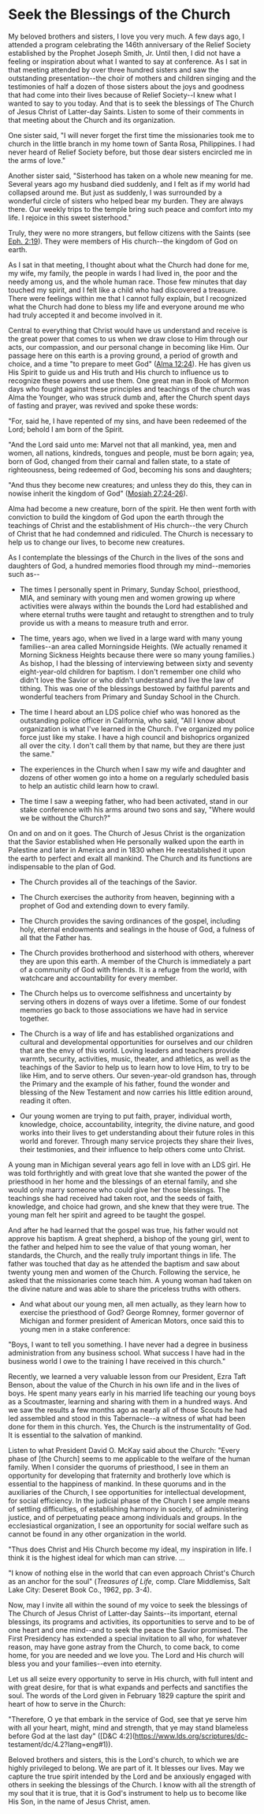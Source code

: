 # Seek the Blessings of the Church

My beloved brothers and sisters, I love you very much. A few days ago, I
attended a program celebrating the 146th anniversary of the Relief Society
established by the Prophet Joseph Smith, Jr. Until then, I did not have a
feeling or inspiration about what I wanted to say at conference. As I sat in
that meeting attended by over three hundred sisters and saw the outstanding
presentation--the choir of mothers and children singing and the testimonies of
half a dozen of those sisters about the joys and goodness that had come into
their lives because of Relief Society--I knew what I wanted to say to you
today. And that is to seek the blessings of The Church of Jesus Christ of
Latter-day Saints. Listen to some of their comments in that meeting about the
Church and its organization.

One sister said, "I will never forget the first time the missionaries took me
to church in the little branch in my home town of Santa Rosa, Philippines. I
had never heard of Relief Society before, but those dear sisters encircled me
in the arms of love."

Another sister said, "Sisterhood has taken on a whole new meaning for me.
Several years ago my husband died suddenly, and I felt as if my world had
collapsed around me. But just as suddenly, I was surrounded by a wonderful
circle of sisters who helped bear my burden. They are always there. Our weekly
trips to the temple bring such peace and comfort into my life. I rejoice in
this sweet sisterhood."

Truly, they were no more strangers, but fellow citizens with the Saints (see
[Eph. 2:19](https://www.lds.org/scriptures/nt/eph/2.19?lang=eng#18)). They
were members of His church--the kingdom of God on earth.

As I sat in that meeting, I thought about what the Church had done for me, my
wife, my family, the people in wards I had lived in, the poor and the needy
among us, and the whole human race. Those few minutes that day touched my
spirit, and I felt like a child who had discovered a treasure. There were
feelings within me that I cannot fully explain, but I recognized what the
Church had done to bless my life and everyone around me who had truly accepted
it and become involved in it.

Central to everything that Christ would have us understand and receive is the
great power that comes to us when we draw close to Him through our acts, our
compassion, and our personal change in becoming like Him. Our passage here on
this earth is a proving ground, a period of growth and choice, and a time "to
prepare to meet God" ([Alma
12:24](https://www.lds.org/scriptures/bofm/alma/12.24?lang=eng#23)). He has
given us His Spirit to guide us and His truth and His church to influence us
to recognize these powers and use them. One great man in Book of Mormon days
who fought against these principles and teachings of the church was Alma the
Younger, who was struck dumb and, after the Church spent days of fasting and
prayer, was revived and spoke these words:

"For, said he, I have repented of my sins, and have been redeemed of the Lord;
behold I am born of the Spirit.

"And the Lord said unto me: Marvel not that all mankind, yea, men and women,
all nations, kindreds, tongues and people, must be born again; yea, born of
God, changed from their carnal and fallen state, to a state of righteousness,
being redeemed of God, becoming his sons and daughters;

"And thus they become new creatures; and unless they do this, they can in
nowise inherit the kingdom of God" ([Mosiah
27:24-26](https://www.lds.org/scriptures/bofm/mosiah/27.24-26?lang=eng#23)).

Alma had become a new creature, born of the spirit. He then went forth with
conviction to build the kingdom of God upon the earth through the teachings of
Christ and the establishment of His church--the very Church of Christ that he
had condemned and ridiculed. The Church is necessary to help us to change our
lives, to become new creatures.

As I contemplate the blessings of the Church in the lives of the sons and
daughters of God, a hundred memories flood through my mind--memories such as--

  * The times I personally spent in Primary, Sunday School, priesthood, MIA, and seminary with young men and women growing up where activities were always within the bounds the Lord had established and where eternal truths were taught and retaught to strengthen and to truly provide us with a means to measure truth and error.

  * The time, years ago, when we lived in a large ward with many young families--an area called Morningside Heights. (We actually renamed it Morning Sickness Heights because there were so many young families.) As bishop, I had the blessing of interviewing between sixty and seventy eight-year-old children for baptism. I don't remember one child who didn't love the Savior or who didn't understand and live the law of tithing. This was one of the blessings bestowed by faithful parents and wonderful teachers from Primary and Sunday School in the Church.

  * The time I heard about an LDS police chief who was honored as the outstanding police officer in California, who said, "All I know about organization is what I've learned in the Church. I've organized my police force just like my stake. I have a high council and bishoprics organized all over the city. I don't call them by that name, but they are there just the same."

  * The experiences in the Church when I saw my wife and daughter and dozens of other women go into a home on a regularly scheduled basis to help an autistic child learn how to crawl.

  * The time I saw a weeping father, who had been activated, stand in our stake conference with his arms around two sons and say, "Where would we be without the Church?"

On and on and on it goes. The Church of Jesus Christ is the organization that
the Savior established when He personally walked upon the earth in Palestine
and later in America and in 1830 when He reestablished it upon the earth to
perfect and exalt all mankind. The Church and its functions are indispensable
to the plan of God.

  * The Church provides all of the teachings of the Savior.

  * The Church exercises the authority from heaven, beginning with a prophet of God and extending down to every family.

  * The Church provides the saving ordinances of the gospel, including holy, eternal endowments and sealings in the house of God, a fulness of all that the Father has.

  * The Church provides brotherhood and sisterhood with others, wherever they are upon this earth. A member of the Church is immediately a part of a community of God with friends. It is a refuge from the world, with watchcare and accountability for every member.

  * The Church helps us to overcome selfishness and uncertainty by serving others in dozens of ways over a lifetime. Some of our fondest memories go back to those associations we have had in service together.

  * The Church is a way of life and has established organizations and cultural and developmental opportunities for ourselves and our children that are the envy of this world. Loving leaders and teachers provide warmth, security, activities, music, theater, and athletics, as well as the teachings of the Savior to help us to learn how to love Him, to try to be like Him, and to serve others. Our seven-year-old grandson has, through the Primary and the example of his father, found the wonder and blessing of the New Testament and now carries his little edition around, reading it often.

  * Our young women are trying to put faith, prayer, individual worth, knowledge, choice, accountability, integrity, the divine nature, and good works into their lives to get understanding about their future roles in this world and forever. Through many service projects they share their lives, their testimonies, and their influence to help others come unto Christ.

A young man in Michigan several years ago fell in love with an LDS girl. He
was told forthrightly and with great love that she wanted the power of the
priesthood in her home and the blessings of an eternal family, and she would
only marry someone who could give her those blessings. The teachings she had
received had taken root, and the seeds of faith, knowledge, and choice had
grown, and she knew that they were true. The young man felt her spirit and
agreed to be taught the gospel.

And after he had learned that the gospel was true, his father would not
approve his baptism. A great shepherd, a bishop of the young girl, went to the
father and helped him to see the value of that young woman, her standards, the
Church, and the really truly important things in life. The father was touched
that day as he attended the baptism and saw about twenty young men and women
of the Church. Following the service, he asked that the missionaries come
teach him. A young woman had taken on the divine nature and was able to share
the priceless truths with others.

  * And what about our young men, all men actually, as they learn how to exercise the priesthood of God? George Romney, former governor of Michigan and former president of American Motors, once said this to young men in a stake conference:

"Boys, I want to tell you something. I have never had a degree in business
administration from any business school. What success I have had in the
business world I owe to the training I have received in this church."

Recently, we learned a very valuable lesson from our President, Ezra Taft
Benson, about the value of the Church in his own life and in the lives of
boys. He spent many years early in his married life teaching our young boys as
a Scoutmaster, learning and sharing with them in a hundred ways. And we saw
the results a few months ago as nearly all of those Scouts he had led
assembled and stood in this Tabernacle--a witness of what had been done for
them in this church. Yes, the Church is the instrumentality of God. It is
essential to the salvation of mankind.

Listen to what President David O. McKay said about the Church: "Every phase of
[the Church] seems to me applicable to the welfare of the human family. When I
consider the quorums of priesthood, I see in them an opportunity for
developing that fraternity and brotherly love which is essential to the
happiness of mankind. In these quorums and in the auxiliaries of the Church, I
see opportunities for intellectual development, for social efficiency. In the
judicial phase of the Church I see ample means of settling difficulties, of
establishing harmony in society, of administering justice, and of perpetuating
peace among individuals and groups. In the ecclesiastical organization, I see
an opportunity for social welfare such as cannot be found in any other
organization in the world.

"Thus does Christ and His Church become my ideal, my inspiration in life. I
think it is the highest ideal for which man can strive. ...

"I know of nothing else in the world that can even approach Christ's Church as
an anchor for the soul" (_Treasures of Life,_ comp. Clare Middlemiss, Salt
Lake City: Deseret Book Co., 1962, pp. 3-4).

Now, may I invite all within the sound of my voice to seek the blessings of
The Church of Jesus Christ of Latter-day Saints--its important, eternal
blessings, its programs and activities, its opportunities to serve and to be
of one heart and one mind--and to seek the peace the Savior promised. The
First Presidency has extended a special invitation to all who, for whatever
reason, may have gone astray from the Church, to come back, to come home, for
you are needed and we love you. The Lord and His church will bless you and
your families--even into eternity.

Let us all seize every opportunity to serve in His church, with full intent
and with great desire, for that is what expands and perfects and sanctifies
the soul. The words of the Lord given in February 1829 capture the spirit and
heart of how to serve in the Church:

"Therefore, O ye that embark in the service of God, see that ye serve him with
all your heart, might, mind and strength, that ye may stand blameless before
God at the last day" ([D&amp;C 4:2](https://www.lds.org/scriptures/dc-
testament/dc/4.2?lang=eng#1)).

Beloved brothers and sisters, this is the Lord's church, to which we are
highly privileged to belong. We are part of it. It blesses our lives. May we
capture the true spirit intended by the Lord and be anxiously engaged with
others in seeking the blessings of the Church. I know with all the strength of
my soul that it is true, that it is God's instrument to help us to become like
His Son, in the name of Jesus Christ, amen.

